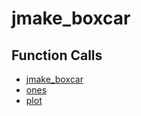 # jmake_boxcar

## Function Calls
- [jmake_boxcar](CSD/kCSD/ica/kCsd1D_ICA/STICA_UTIL/jmake_boxcar.md)
- [ones](CSD/kCSD/ica/kCsd1D_ICA/STICA_UTIL/ones.md)
- [plot](CSD/kCSD/ica/kCsd1D_ICA/STICA_UTIL/plot.md)
